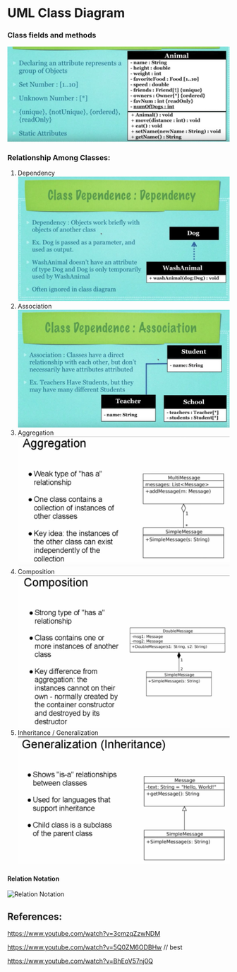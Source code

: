 # UML Class Diagram
### Class fields and methods
![](assets/class-fields.png?raw=true "fields and methods")

### Relationship Among Classes:
1. Dependency
![Dependence](assets/dependence.png?raw=true "Dependence")
2. Association
![Association](assets/association.png?raw=true "Association")
3. Aggregation
![Aggregation](assets/aggregation.png?raw=true "Aggregation")
4. Composition
![Composition](assets/composition.png?raw=true "Composition")
5. Inheritance / Generalization
![Generalization](assets/generalization.png?raw=true "Generalization")

#### Relation Notation
![Relation Notation](https://en.wikipedia.org/wiki/File:Uml_classes_en.svg "Relation Notation")


## References:

https://www.youtube.com/watch?v=3cmzqZzwNDM

https://www.youtube.com/watch?v=5Q0ZM6ODBHw // best

https://www.youtube.com/watch?v=BhEoV57nj0Q

